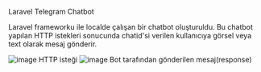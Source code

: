 Laravel Telegram Chatbot

Laravel frameworku ile localde çalışan bir chatbot oluşturuldu. Bu chatbot yapılan HTTP istekleri sonucunda chatid'si verilen kullanıcıya görsel veya text olarak mesaj gönderir. 

![image](https://github.com/Hudanurediz/telegramchatbotlaravel/assets/73705686/5e5b0cd4-850b-4d30-bb3a-fd221adea322)
                                                        HTTP isteği
![image](https://github.com/Hudanurediz/telegramchatbotlaravel/assets/73705686/a58cd989-84f0-40a3-a9a3-2aff20a69886)
                                            Bot tarafından gönderilen mesaj(response)
